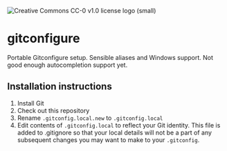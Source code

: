 ![Creative Commons CC-0 v1.0 license logo (small)](https://licensebuttons.net/p/zero/1.0/80x15.png)

# gitconfigure
Portable Gitconfigure setup. Sensible aliases and Windows support. Not good enough autocompletion support yet.

## Installation instructions
1. Install Git
1. Check out this repository
1. Rename `.gitconfig.local.new` to `.gitconfig.local`
1. Edit contents of `.gitconfig.local` to reflect your Git identity. This file is added to .gitignore so that your local details will not be a part of any subsequent changes you may want to make to your `.gitconfig`.
